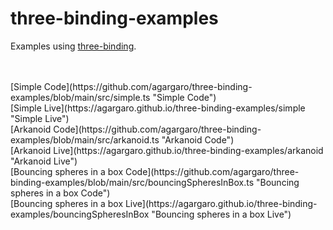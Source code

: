 # three-binding-examples
Examples using [three-binding](https://github.com/agargaro/three-binding "three-binding").

<br />
<br />
[Simple Code](https://github.com/agargaro/three-binding-examples/blob/main/src/simple.ts "Simple Code") <br />
[Simple Live](https://agargaro.github.io/three-binding-examples/simple "Simple Live") <br />
[Arkanoid Code](https://github.com/agargaro/three-binding-examples/blob/main/src/arkanoid.ts "Arkanoid Code") <br />
[Arkanoid Live](https://agargaro.github.io/three-binding-examples/arkanoid "Arkanoid Live") <br />
[Bouncing spheres in a box Code](https://github.com/agargaro/three-binding-examples/blob/main/src/bouncingSpheresInBox.ts "Bouncing spheres in a box Code") <br />
[Bouncing spheres in a box Live](https://agargaro.github.io/three-binding-examples/bouncingSpheresInBox "Bouncing spheres in a box Live") <br />
